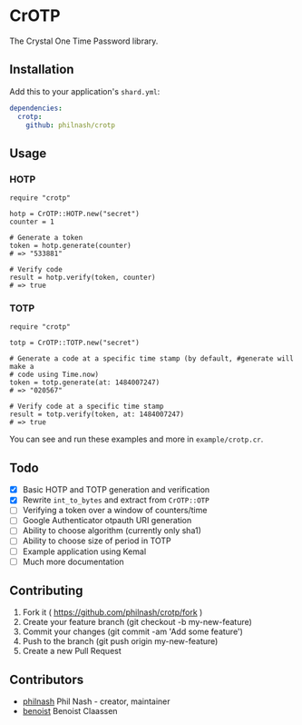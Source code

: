 # CrOTP

The Crystal One Time Password library.

## Installation

Add this to your application's `shard.yml`:

```yaml
dependencies:
  crotp:
    github: philnash/crotp
```

## Usage

### HOTP

```crystal
require "crotp"

hotp = CrOTP::HOTP.new("secret")
counter = 1

# Generate a token
token = hotp.generate(counter)
# => "533881"

# Verify code
result = hotp.verify(token, counter)
# => true
```

### TOTP

```crystal
require "crotp"

totp = CrOTP::TOTP.new("secret")

# Generate a code at a specific time stamp (by default, #generate will make a
# code using Time.now)
token = totp.generate(at: 1484007247)
# => "020567"

# Verify code at a specific time stamp
result = totp.verify(token, at: 1484007247)
# => true
```

You can see and run these examples and more in `example/crotp.cr`.

## Todo

- [x] Basic HOTP and TOTP generation and verification
- [x] Rewrite `int_to_bytes` and extract from `CrOTP::OTP`
- [ ] Verifying a token over a window of counters/time
- [ ] Google Authenticator otpauth URI generation
- [ ] Ability to choose algorithm (currently only sha1)
- [ ] Ability to choose size of period in TOTP
- [ ] Example application using Kemal
- [ ] Much more documentation

## Contributing

1. Fork it ( https://github.com/philnash/crotp/fork )
2. Create your feature branch (git checkout -b my-new-feature)
3. Commit your changes (git commit -am 'Add some feature')
4. Push to the branch (git push origin my-new-feature)
5. Create a new Pull Request

## Contributors

- [philnash](https://github.com/philnash) Phil Nash - creator, maintainer
- [benoist](https://github.com/benoist) Benoist Claassen
